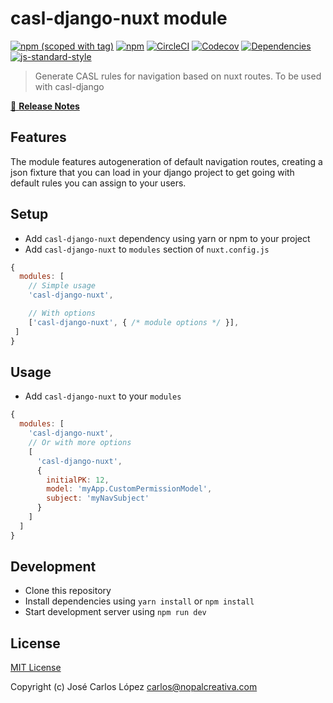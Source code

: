# casl-django-nuxt module
[![npm (scoped with tag)](https://img.shields.io/npm/v/casl-django-nuxt-module/latest.svg?style=flat-square)](https://npmjs.com/package/casl-django-nuxt)
[![npm](https://img.shields.io/npm/dt/casl-django-nuxt.svg?style=flat-square)](https://npmjs.com/package/casl-django-nuxt)
[![CircleCI](https://img.shields.io/circleci/project/github/apexJCL/casl-django-nuxt.svg?style=flat-square)](https://circleci.com/gh/apexJCL/casl-django-nuxt)
[![Codecov](https://img.shields.io/codecov/c/github/apexJCL/casl-django-nuxt.svg?style=flat-square)](https://codecov.io/gh/apexJCL/casl-django-nuxt)
[![Dependencies](https://david-dm.org/apexJCL/casl-django-nuxt/status.svg?style=flat-square)](https://david-dm.org/apexJCL/casl-django-nuxt)
[![js-standard-style](https://img.shields.io/badge/code_style-standard-brightgreen.svg?style=flat-square)](http://standardjs.com)

> Generate CASL rules for navigation based on nuxt routes.
> To be used with casl-django

[📖 **Release Notes**](./CHANGELOG.md)

## Features

The module features autogeneration of default navigation routes, creating a json fixture that you can load
in your django project to get going with default rules you can assign to your users.

## Setup
- Add `casl-django-nuxt` dependency using yarn or npm to your project
- Add `casl-django-nuxt` to `modules` section of `nuxt.config.js`

```js
{
  modules: [
    // Simple usage
    'casl-django-nuxt',

    // With options
    ['casl-django-nuxt', { /* module options */ }],
 ]
}
```

## Usage

+ Add `casl-django-nuxt` to your `modules`

```js
{
  modules: [
    'casl-django-nuxt',
    // Or with more options
    [
      'casl-django-nuxt', 
      {
        initialPK: 12,
        model: 'myApp.CustomPermissionModel',
        subject: 'myNavSubject'
      }
    ]
  ]
}
```

## Development

- Clone this repository
- Install dependencies using `yarn install` or `npm install`
- Start development server using `npm run dev`

## License

[MIT License](./LICENSE)

Copyright (c) José Carlos López <carlos@nopalcreativa.com>
